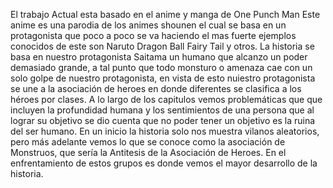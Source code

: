 El trabajo Actual esta basado en el anime y manga de One Punch Man 
Este anime es una parodia de los animes shounen el cual se basa en un protagonista que poco a poco se va haciendo el mas fuerte ejemplos conocidos de este son Naruto Dragon Ball
Fairy Tail y otros.
La historia se basa en nuestro protagonista Saitama un humano que alcanzo un poder demasiado grande, a tal punto que todo monsturo o amenaza cae con un solo golpe de nuestro 
protagonista, en vista de esto nuiestro protagonista se une a la asociación de heroes en donde diferentes se clasifica a los héroes por clases. A lo largo de los capitulos vemos
problemáticas que que incluyen la profundidad humana y los sentimientos de una persona que al lograr su objetivo se dio cuenta que no poder tener un objetivo es la ruina del ser 
humano.
En un inicio la historia solo nos muestra vilanos aleatorios, pero más adelante vemos lo que se conoce como la asociación de Monstruos, que sería la Antitesis de la Asociación 
de Heroes.
En el enfrentamiento de estos grupos es donde vemos el mayor desarrollo de la historia.
